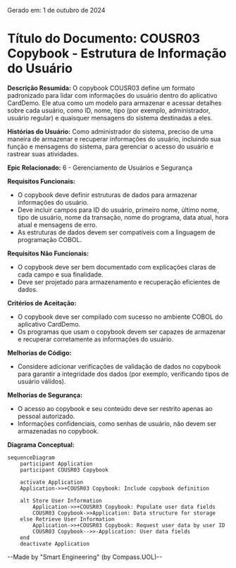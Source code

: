 Gerado em: 1 de outubro de 2024

# **Título do Documento:** COUSR03 Copybook - Estrutura de Informação do Usuário

**Descrição Resumida:**
O copybook COUSR03 define um formato padronizado para lidar com informações do usuário dentro do aplicativo CardDemo. Ele atua como um modelo para armazenar e acessar detalhes sobre cada usuário, como ID, nome, tipo (por exemplo, administrador, usuário regular) e quaisquer mensagens do sistema destinadas a eles.

**Histórias do Usuário:**
Como administrador do sistema, preciso de uma maneira de armazenar e recuperar informações do usuário, incluindo sua função e mensagens do sistema, para gerenciar o acesso do usuário e rastrear suas atividades.

**Epic Relacionado:**
6 - Gerenciamento de Usuários e Segurança

**Requisitos Funcionais:**
- O copybook deve definir estruturas de dados para armazenar informações do usuário.
- Deve incluir campos para ID do usuário, primeiro nome, último nome, tipo de usuário, nome da transação, nome do programa, data atual, hora atual e mensagens de erro.
- As estruturas de dados devem ser compatíveis com a linguagem de programação COBOL.

**Requisitos Não Funcionais:**
- O copybook deve ser bem documentado com explicações claras de cada campo e sua finalidade.
- Deve ser projetado para armazenamento e recuperação eficientes de dados.

**Critérios de Aceitação:**
- O copybook deve ser compilado com sucesso no ambiente COBOL do aplicativo CardDemo.
- Os programas que usam o copybook devem ser capazes de armazenar e recuperar corretamente as informações do usuário.

**Melhorias de Código:**
- Considere adicionar verificações de validação de dados no copybook para garantir a integridade dos dados (por exemplo, verificando tipos de usuário válidos).

**Melhorias de Segurança:**
- O acesso ao copybook e seu conteúdo deve ser restrito apenas ao pessoal autorizado.
- Informações confidenciais, como senhas de usuário, não devem ser armazenadas no copybook.

**Diagrama Conceptual:**

```mermaid
sequenceDiagram
    participant Application
    participant COUSR03 Copybook

    activate Application
    Application->>+COUSR03 Copybook: Include copybook definition

    alt Store User Information
        Application->>+COUSR03 Copybook: Populate user data fields
        COUSR03 Copybook->>Application: Data structure for storage
    else Retrieve User Information
        Application->>+COUSR03 Copybook: Request user data by user ID
        COUSR03 Copybook-->>-Application: User data fields
    end
    deactivate Application
```

--Made by "Smart Engineering" (by Compass.UOL)--
